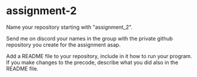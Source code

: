 # assignment-2
Name your repository starting with "assignment_2".

Send me on discord your names in the group with the private github repository you create for the assignment asap.

Add a README file to your repository, include in it how to run your program. If you make changes to the precode, describe what you did also in the README file.
